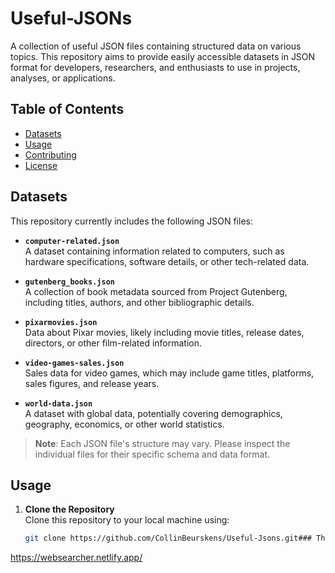 # Useful-JSONs

A collection of useful JSON files containing structured data on various topics. This repository aims to provide easily accessible datasets in JSON format for developers, researchers, and enthusiasts to use in projects, analyses, or applications.

## Table of Contents
- [Datasets](#datasets)
- [Usage](#usage)
- [Contributing](#contributing)
- [License](#license)

## Datasets

This repository currently includes the following JSON files:

- **`computer-related.json`**  
  A dataset containing information related to computers, such as hardware specifications, software details, or other tech-related data.

- **`gutenberg_books.json`**  
  A collection of book metadata sourced from Project Gutenberg, including titles, authors, and other bibliographic details.

- **`pixarmovies.json`**  
  Data about Pixar movies, likely including movie titles, release dates, directors, or other film-related information.

- **`video-games-sales.json`**  
  Sales data for video games, which may include game titles, platforms, sales figures, and release years.

- **`world-data.json`**  
  A dataset with global data, potentially covering demographics, geography, economics, or other world statistics.

> **Note**: Each JSON file's structure may vary. Please inspect the individual files for their specific schema and data format.

## Usage

1. **Clone the Repository**  
   Clone this repository to your local machine using:
   ```bash
   git clone https://github.com/CollinBeurskens/Useful-Jsons.git### The original website :
https://websearcher.netlify.app/
